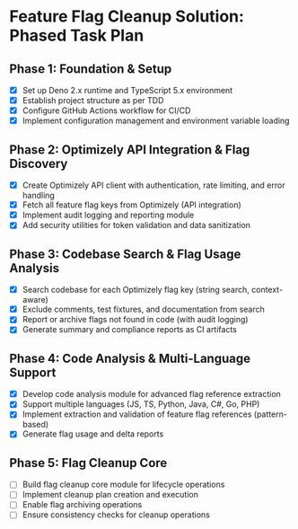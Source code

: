 # Feature Flag Cleanup Solution: Phased Task Plan

## Phase 1: Foundation & Setup
- [x] Set up Deno 2.x runtime and TypeScript 5.x environment
- [x] Establish project structure as per TDD
- [x] Configure GitHub Actions workflow for CI/CD
- [x] Implement configuration management and environment variable loading

## Phase 2: Optimizely API Integration & Flag Discovery
- [x] Create Optimizely API client with authentication, rate limiting, and error handling
- [x] Fetch all feature flag keys from Optimizely (API integration)
- [x] Implement audit logging and reporting module
- [x] Add security utilities for token validation and data sanitization

## Phase 3: Codebase Search & Flag Usage Analysis
- [x] Search codebase for each Optimizely flag key (string search, context-aware)
- [x] Exclude comments, test fixtures, and documentation from search
- [x] Report or archive flags not found in code (with audit logging)
- [x] Generate summary and compliance reports as CI artifacts

## Phase 4: Code Analysis & Multi-Language Support
- [x] Develop code analysis module for advanced flag reference extraction
- [x] Support multiple languages (JS, TS, Python, Java, C#, Go, PHP)
- [x] Implement extraction and validation of feature flag references (pattern-based)
- [x] Generate flag usage and delta reports

## Phase 5: Flag Cleanup Core
- [ ] Build flag cleanup core module for lifecycle operations
- [ ] Implement cleanup plan creation and execution
- [ ] Enable flag archiving operations
- [ ] Ensure consistency checks for cleanup operations
